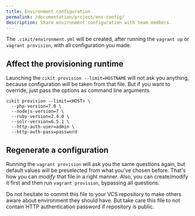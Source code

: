 ```yaml
---
title: Environment configuration
permalink: /documentation/project/env-config/
description: Share environment configuration with team members.
---
```


The `.cikit/environment.yml` will be created, after running the `vagrant up` or `vagrant provision`, with all configuration you made.

## Affect the provisioning runtime

Launching the `cikit provision --limit=HOSTNAME` will not ask you anything, because configuration will be taken from that file. But if you want to override, just pass the options as command line arguments.

```shell
cikit provision --limit=<HOST> \
  --php-version=7.0 \
  --nodejs-version=7 \
  --ruby-version=2.4.0 \
  --solr-version=6.5.1 \
  --http-auth-user=admin \
  --http-auth-pass=password
```

## Regenerate a configuration

Running the `vagrant provision` will ask you the same questions again, but default values will be preselected from what you've chosen before. That's how you can *modify* that file in a right manner. Also, you can create/modify it first and then run `vagrant provision`, bypassing all questions.

Do not hesitate to commit this file to your VCS repository to make others aware about environment they should have. But take care this file to not contain HTTP authentication password if repository is public.
